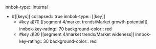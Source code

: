 innbok-type:: internal
- #[[keys]]
  collapsed:: true
  innbok-type:: [[key]]
  - #key 💰70 [[segment 4/market trends/Market growth potential]]
    innbok-key-rating:: 70
    background-color:: red
  - #key 💰30 [[segment 4/market trends/Market wideness]]
    innbok-key-rating:: 30
    background-color:: red



